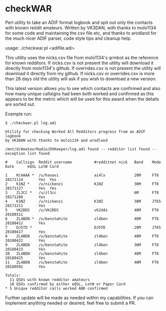 # checkWAR
Perl utility to take an ADIF format logbook and spit out only the contacts with known reddit amateurs.
Written by VK3DAN, with thanks to molo1134 for some code and maintaining the csv file etc,
and thanks to arodland for the much nicer ADIF parser, code style tips and cleanup help.

usage: ./checkwar.pl <adifile.adi>

This utility uses the nicks.csv file from molo1134's qrmbot as the reference for known redditors.
If nicks.csv is not present the utility will download it directly from molo1134's github.
If overrides.csv is not present the utility will download it directly from my github.
If nicks.csv or overrides.csv is more than 28 days old the utility will ask if you wish to download a new version.

This latest version allows you to see which contacts are confirmed and also how many unique callsigns had been both worked and confirmed as this appears to be the metric which will be used for this award when the details are sorted out.

Example run:
```
$ ./checkwar.pl log.adi

Utility for checking Worked All Redditors progress from an ADIF logbook
by VK3DAN with thanks to molo1134 and arodland

/mnt/d/AmateurRadio/DXKeeper/log.adi found -- redditor list found -- exception list found

#    Callsign  Reddit username          #redditnet nick   Band    Mode    Date      eQSL LotW Card

1    KC4AAA *  /u/hanavi                ai4lx             20M     FT8     20171114       Yes  Yes
2    K1NZ *    /u/nickenzi              K1NZ              30M     FT8     20171127       Yes  Yes
3    ZL3CC *   /u/zl3cc                                   6M      FT8     20171208       Yes
4    K1NZ      /u/nickenzi              K1NZ              30M     JT65    20171211       Yes
5    VK2DDS    /u/VK2DDS                vk2dds            40M     FT8     20180311
6    ZL4BEN *  /u/benstwhite            zl4ben            40M     FT8     20180412       Yes
7    DJ5TD *                            DJ5TD             20M     JT65    20180417       Yes
8    ZL4BEN    /u/benstwhite            zl4ben            40M     FT8     20180422       Yes
9    ZL4BEN    /u/benstwhite            zl4ben            30M     FT8     20180423       Yes
10   ZL4BEN    /u/benstwhite            zl4ben            40M     FT8     20180425       Yes
11   ZL4BEN    /u/benstwhite            zl4ben            40M     FT8     20180501       Yes

Totals:
  11 QSOs with known redditor amateurs
  10 QSOs confirmed by either eQSL, LotW or Paper Card
* 5 Unique redditor calls worked AND confirmed

```

Further update will be made as needed within my capabilities. If you can implement anything needed or desired, feel free to submit a PR.
